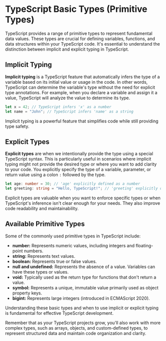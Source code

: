 # TypeScript Basic Types (Primitive Types)

TypeScript provides a range of primitive types to represent fundamental data values. These types are crucial for defining variables, functions, and data structures within your TypeScript code. It's essential to understand the distinction between implicit and explicit typing in TypeScript.

## Implicit Typing

**Implicit typing** is a TypeScript feature that automatically infers the type of a variable based on its initial value or usage in the code. In other words, TypeScript can determine the variable's type without the need for explicit type annotations. For example, when you declare a variable and assign it a value, TypeScript will analyze the value to determine its type.

```typescript
let x = 42; // TypeScript infers 'x' as a number
let name = "John"; // TypeScript infers 'name' as a string
```

Implicit typing is a powerful feature that simplifies code while still providing type safety.

## Explicit Types

**Explicit types** are when we intentionally provide the type using a special TypeScript syntax. This is particularly useful in scenarios where implicit typing might not provide the desired type or where you want to add clarity to your code. You explicitly specify the type of a variable, parameter, or return value using a colon `:` followed by the type.

```typescript
let age: number = 30; // 'age' explicitly defined as a number
let greeting: string = "Hello, TypeScript!"; // 'greeting' explicitly defined as a string
```

Explicit types are valuable when you want to enforce specific types or when TypeScript's inference isn't clear enough for your needs. They also improve code readability and maintainability.

## Available Primitive Types

Some of the commonly used primitive types in TypeScript include:

- **number:** Represents numeric values, including integers and floating-point numbers.
- **string:** Represents text values.
- **boolean:** Represents true or false values.
- **null and undefined:** Represents the absence of a value. Variables can have these types or values.
- **void:** Typically used as the return type for functions that don't return a value.
- **symbol:** Represents a unique, immutable value primarily used as object property keys.
- **bigint:** Represents large integers (introduced in ECMAScript 2020).

Understanding these basic types and when to use implicit or explicit typing is fundamental for effective TypeScript development.

Remember that as your TypeScript projects grow, you'll also work with more complex types, such as arrays, objects, and custom-defined types, to represent structured data and maintain code organization and clarity.